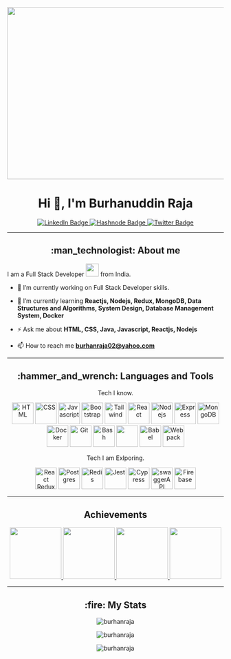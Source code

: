 <div align="center">
  <img src="https://user-images.githubusercontent.com/76507095/191487843-546f1822-dada-46e4-a441-8183e55495ce.jpg" height="400" width="700" />
</div>

<link rel="stylesheet" href="https://cdn.jsdelivr.net/gh/devicons/devicon@v2.15.1/devicon.min.css">

<h1 align="center">Hi 👋, I'm Burhanuddin Raja</h1>

<div id="badges" align="center">
  <a href="https://www.linkedin.com/in/burhanuddin-raja-261b1617b/">
    <img src="https://img.shields.io/badge/LinkedIn-blue?style=for-the-badge&logo=linkedin&logoColor=white" alt="LinkedIn Badge"/>
  </a>
    <a href="https://burhanraja.hashnode.dev/">
    <img src="https://img.shields.io/badge/Hashnode-darkblue?style=for-the-badge&logo=hashnode&logoColor=white" alt="Hashnode Badge"/>
  </a>
  <a href="https://twitter.com/Burhan_Raja52">
    <img src="https://img.shields.io/badge/Twitter-blue?style=for-the-badge&logo=twitter&logoColor=white" alt="Twitter Badge"/>

  </a>
</div>

---

<h2 align="center"> :man_technologist: About me </h2>

I am a Full Stack Developer <img src="https://media.giphy.com/media/WUlplcMpOCEmTGBtBW/giphy.gif" width="30"> from India.

- :telescope: I’m currently working on Full Stack Developer skills.

- :seedling: I’m currently learning **Reactjs, Nodejs, Redux, MongoDB, Data Structures and Algorithms, System Design, Database Management System, Docker** 

- :zap: Ask me about **HTML, CSS, Java, Javascript, Reactjs, Nodejs**

- :mailbox: How to reach me **burhanraja02@yahoo.com**

---
<h2 align="center"> :hammer_and_wrench: Languages and Tools </h2>

<div align="center">
  
  <p> Tech I know. </p>
<img src="https://cdn.jsdelivr.net/gh/devicons/devicon/icons/html5/html5-plain-wordmark.svg" alt="HTML" height="50" width="50" />
<img src="https://cdn.jsdelivr.net/gh/devicons/devicon/icons/css3/css3-plain-wordmark.svg" alt="CSS" height="50" width="50" />
<img src="https://cdn.jsdelivr.net/gh/devicons/devicon/icons/javascript/javascript-plain.svg" alt="Javascript" height="50" width="50" />
<img src="https://cdn.jsdelivr.net/gh/devicons/devicon/icons/bootstrap/bootstrap-original-wordmark.svg" alt="Bootstrap" height="50" width="50" />
<img src="https://cdn.jsdelivr.net/gh/devicons/devicon/icons/tailwindcss/tailwindcss-plain.svg" alt="Tailwind" height="50" width="50" />
<img src="https://cdn.jsdelivr.net/gh/devicons/devicon/icons/react/react-original-wordmark.svg" alt="React" height="50" width="50" />
<img src="https://cdn.jsdelivr.net/gh/devicons/devicon/icons/nodejs/nodejs-plain-wordmark.svg" alt="Nodejs" height="50" width="50" />
<img src="https://cdn.jsdelivr.net/gh/devicons/devicon/icons/express/express-original-wordmark.svg" alt="Express" height="50" width="50" />
<img src="https://cdn.jsdelivr.net/gh/devicons/devicon/icons/mongodb/mongodb-plain-wordmark.svg" alt="MongoDB" height="50" width="50" />
<img src="https://cdn.jsdelivr.net/gh/devicons/devicon/icons/docker/docker-plain-wordmark.svg" alt="Docker" height="50" width="50" />
<img src="https://cdn.jsdelivr.net/gh/devicons/devicon/icons/git/git-plain-wordmark.svg" alt="Git" height="50" width="50" />
<img src="https://cdn.jsdelivr.net/gh/devicons/devicon/icons/bash/bash-original.svg" alt="Bash" height="50" width="50" />
<img src="https://cdn.jsdelivr.net/gh/devicons/devicon/icons/laravel/laravel-plain-wordmark.svg" height="50" width="50" />
<img src="https://cdn.jsdelivr.net/gh/devicons/devicon/icons/babel/babel-original.svg" alt="Babel" height="50" width="50" />
<img src="https://cdn.jsdelivr.net/gh/devicons/devicon/icons/webpack/webpack-original-wordmark.svg" alt="Webpack" height="50" width="50" />


  <p> Tech I am Exlporing. </p>
<img src="https://cdn.jsdelivr.net/gh/devicons/devicon/icons/redux/redux-original.svg" alt="React Redux" height="50" width="50" />
<img src="https://cdn.jsdelivr.net/gh/devicons/devicon/icons/postgresql/postgresql-plain-wordmark.svg" alt="Postgres" height="50" width="50" />
<img src="https://cdn.jsdelivr.net/gh/devicons/devicon/icons/redis/redis-plain-wordmark.svg" alt="Redis" height="50" width="50" />
<img src="https://cdn.jsdelivr.net/gh/devicons/devicon/icons/jest/jest-plain.svg" alt="Jest" height="50" width="50" />
<img src="https://user-images.githubusercontent.com/76507095/191493842-216d99e9-9438-4bf2-a350-300294204384.jpg" alt="Cypress" height="50" width="50" />
<img src="https://user-images.githubusercontent.com/76507095/191493904-d3a9f032-543d-4cc7-9d00-63dac6e3877c.png" alt="swaggerAPI" height="50" width="50" />
<img src="https://cdn.jsdelivr.net/gh/devicons/devicon/icons/firebase/firebase-plain-wordmark.svg" alt="Firebase" height="50" width="50" />
</div>

---
<div align="center">
<h2>Achievements</h2>
<a href="https://www.holopin.io/userbadge/cl947euxr1891309l37nvsdjso"><img src="https://user-images.githubusercontent.com/76507095/195771829-f9bdf7d9-6059-44a4-a586-45db560a00e0.jpg" height=120 width=120 /> </a>
<a href="https://www.holopin.io/userbadge/cl97z8081195009miiks4c5nx"><img src="https://user-images.githubusercontent.com/76507095/195771837-ddcc8833-cb14-469e-a09f-af912c09687e.jpg" height=120 width=120 /> </a>
<a href="https://www.holopin.io/userbadge/cl9dnfoym1216609l49bwjsijr"><img src="https://user-images.githubusercontent.com/76507095/197341159-a01bb815-e137-4816-aa36-76626daef812.jpg" height=120 width=120 /> </a>
<a href="https://www.holopin.io/userbadge/cl9kzilmt055709jnagnqt74g"><img src="https://user-images.githubusercontent.com/76507095/197393678-9dbbb690-2c08-4b5a-a6e5-b017a1df9285.jpg" height=120 width=120 /> </a>

</div>

---
<h2 align="center"> :fire: My Stats </h2>

<div align="center">
<p align="center"><img  src="https://github-readme-stats.vercel.app/api?username=burhanraja&show_icons=true&locale=en&theme=highcontrast" alt="burhanraja" /></p>

<p align="center"><img  src="https://github-readme-streak-stats.herokuapp.com/?user=burhanraja&theme=highcontrast" alt="burhanraja" /></p>

<p align="center"><img  src="https://github-readme-stats.vercel.app/api/top-langs/?username=burhanraja&layout=compact&theme=vision-friendly-dark" alt="burhanraja" /></p>

</div>
